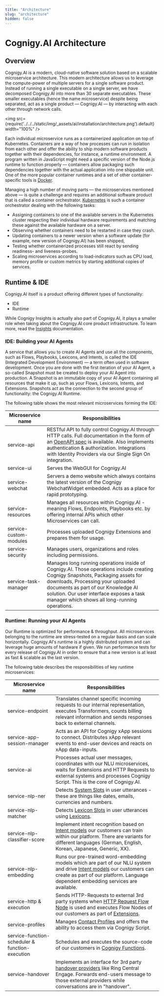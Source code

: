 ```yaml
---
title: "Architecture"
slug: "architecture"
hidden: false
---
```


# Cognigy.AI Architecture

## Overview

Cognigy.AI is a modern, cloud-native software solution based on a scalable microservice architecture. This modern architecture allows
us to leverage the compute-power of multiple servers for a single software product. Instead of running a single executable on a single server,
we have decomposed Cognigy.AI into more than 30 separate executables. These smaller executables (hence the name microservice) despite being separated,
act as a single product — Cognigy.AI — by interacting with each other through network calls.

<img src={require('../../../static/img/_assets/ai/installation/architecture.png').default} width="100%" />

Each individual microservice runs as a containerized application on top of Kubernetes. Containers are a way of how processes can run in isolation
from each other and offer the ability to ship modern software products together with their dependencies, for instance, a runtime environment.
A program written in JavaScript might need a specific version of the Node.js runtime to function properly — containers allow packaging such
dependencies together with the actual application into one shippable unit. One of the more popular container runtimes and a set of other container-specific tools is [Docker](https://www.docker.com/).

Managing a high number of moving parts — the microservices mentioned above — is quite a challenge and requires an additional software product
that is called a container orchestrator.
[Kubernetes](https://kubernetes.io/) is such a container orchestrator dealing with the following tasks:

- Assigning containers to one of the available servers in the Kubernetes cluster respecting their individual hardware requirements and matching these against the available hardware on a server.
- Observing whether containers need to be restarted in case they crash.
- Updating containers to a newer version when a software update (for example, new version of Cognigy.AI) has been shipped,
- Testing whether containerized processes still react by sending readiness- and liveness-probes.
- Scaling microservices according to load-indicators such as CPU load, memory profile or custom metrics by starting additional copies of services.

## Runtime & IDE

Cognigy.AI itself is a product offering different types of functionality:

- IDE
- Runtime

While Cognigy Insights is actually also part of Cognigy.AI, it plays a smaller role when taking about the Cognigy.AI core product infrastructure. To learn more, read the [Insights](../../insights/overview.md) documentation.

### IDE: Building your AI Agents

A service that allows you to create AI Agents and use all the components, such as Flows, Playbooks, Lexicons,
and Intents, is called the IDE (Integrated Development Environment) — a term often used in software development. 
Once you are done with the first iteration of your AI Agent, a so-called Snapshot must be created to deploy your AI Agent into production. 
A Snapshot is an immutable copy of your AI Agent containing all resources that make it up, such as your Flows, Lexicons, Intents, and Extensions. 
Snapshots act as the connection to the second group of functionality: the Cognigy.AI Runtime.

The following table shows the most relevant microservices forming the IDE:

| Microservice name      | Responsibilities                                                                                                                                                                                                                                                                                       |
|------------------------|--------------------------------------------------------------------------------------------------------------------------------------------------------------------------------------------------------------------------------------------------------------------------------------------------------|
| service-api            | RESTful API to fully control Cognigy.AI through HTTP calls. Full documentation in the form of an [OpenAPI spec](../developers/api-and-cli.md) is available. Also implements authentication & authorization. Integrations with Identity Providers via our Single Sign On integration.                   |
| service-ui             | Serves the WebGUI for Cognigy.AI                                                                                                                                                                                                                                                                       |
| service-webchat        | Servers a demo website which always contains the latest version of the Cognigy WebchatWidget embedded. Acts as a place for rapid prototyping.                                                                                                                                                          |
| service-resources      | Manages all resources within Cognigy.AI - meaning Flows, Endpoints, Playbooks etc. by offering internal APIs which other Microservices can call.                                                                                                                                                       |
| service-custom-modules | Processes uploaded Cognigy Extensions and prepares them for usage.                                                                                                                                                                                                                                     |
| service-security       | Manages users, organizations and roles including permissions.                                                                                                                                                                                                                                          |
| service-task-manager   | Manages long running operations inside of Cognigy.AI. Those operations include creating Cognigy Snapshots, Packaging assets for downloads, Processing your uploaded documents as part of our Knowledge AI solution. Our user interface exposes a task manager which shows all long-running operations. |

### Runtime: Running your AI Agents

Our Runtime is optimized for performance & throughput. All microservices belonging to the runtime are stress-tested on a regular basis and can scale horizontally. Cognigy.AI's runtime is a highly distributed system and can leverage huge amounts of hardware if given. We run performance tests for every release of Cognigy.AI in order to ensure that a new version is at least as fast & scalable as the last version.

The following table describes the responsibilities of key runtime microservices:

| Microservice name                               | Responsibilities                                                                                                                                                                                                                         |
|-------------------------------------------------|------------------------------------------------------------------------------------------------------------------------------------------------------------------------------------------------------------------------------------------|
| service-endpoint                                | Translates channel specific incoming requests to our internal representation, executes Transformers, counts billing relevant information and sends responses back to external channels.                                                  |
| service-app-session-manager                     | Acts as an API for Cognigy xApp sessions to connect. Distributes xApp relevant events to end-user devices and reacts on xApp data-inputs.                                                                                                |
| service-ai                                      | Processes actual user messages, coordinates with our NLU microservices, waits for Extensions and HTTP Requests to external systems and processes Cognigy Script. This is the core of Cognigy.AI.                                         |
| service-nlp-ner                                 | Detects [System Slots](../empower/nlu/slots-and-lexicons/slots.md) in user utterances - these are things like dates, emails, currencies and numbers.                                                                                     |
| service-nlp-matcher                             | Detects [Lexicon Slots](../empower/nlu/slots-and-lexicons/slots.md) in user utterances using [Lexicons](../empower/nlu/slots-and-lexicons/lexicons.md).                                                                                  |
| service-nlp-classifier-score                    | Implement intent recognition based on [Intent models](../empower/nlu/overview.md) our customers can train within our platform. There are variants for different languages (German, English, Korean, Japanese, Generic, XX).              |
| service-nlp-embedding                           | Runs our pre-trained word-embedding models which are part of our NLU system and drive [Intent models](../empower/nlu/overview.md) our customers can create as part of our platform. Language dependent embedding services are available. |
| service-http & execution                        | Sends HTTP-Requests to external 3rd party systems when [HTTP Request Flow Node](../build/node-reference/service/http-request.md) is used and executes Flow Nodes of our customers as part of [Extensions](../build/extensions.md).       |
| service-profiles                                | Manages [Contact Profiles](../analyze/contact-profiles.md) and offers the ability to access them via Cognigy Script.                                                                                                                     |
| service-function-scheduler & function-execution | Schedules and executes the source-code of our customers in [Cognigy Functions](../build/functions.md).                                                                                                                                   |
| service-handover                                | Implements an interface for 3rd party [handover providers](../escalate/handover-reference/overview.md) like Ring Central Engage. Forwards end-users message to those external providers while conversations are in "handover".           |